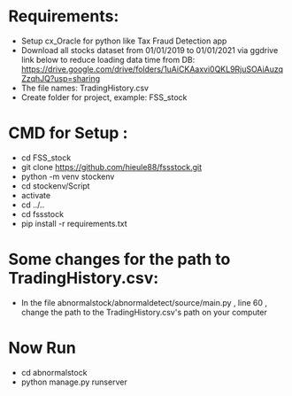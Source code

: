 # Requirements:
* Setup cx_Oracle for python like Tax Fraud Detection app  
* Download all stocks dataset from 01/01/2019 to 01/01/2021 via ggdrive link below to reduce loading data time from DB: 
https://drive.google.com/drive/folders/1uAiCKAaxvi0QKL9RjuSOAiAuzqZzqhJQ?usp=sharing
* The file names: TradingHistory.csv
* Create folder for project, example: FSS_stock
# CMD for Setup :
* cd FSS_stock
* git clone https://github.com/hieule88/fssstock.git
* python -m venv stockenv
* cd stockenv/Script
* activate
* cd ../..
* cd fssstock
* pip install -r requirements.txt
# Some changes for the path to TradingHistory.csv:
* In the file abnormalstock/abnormaldetect/source/main.py , line 60 , change the path to the TradingHistory.csv's path on your computer
# Now Run
* cd abnormalstock
* python manage.py runserver
